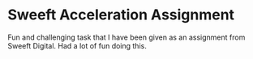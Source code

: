 # Sweeft Acceleration Assignment

Fun and challenging task that I have been given as an assignment from Sweeft Digital.
Had a lot of fun doing this.
